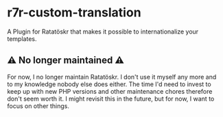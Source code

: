 r7r-custom-translation
======================

A Plugin for Ratatöskr that makes it possible to internationalize your templates.

## ⚠️ No longer maintained ⚠️

For now, I no longer maintain Ratatöskr. I don't use it myself any more and to my knowledge nobody else does either. The time I'd need to invest to keep up with new PHP versions and other maintenance chores therefore don't seem worth it. I might revisit this in the future, but for now, I want to focus on other things.
